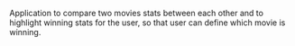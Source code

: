 Application to compare two movies stats between each other and to highlight winning stats for the user, so that user can define which movie is winning.
